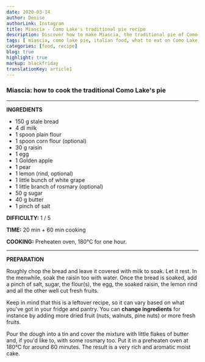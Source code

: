 ```yaml
---
date: 2020-03-14
author: Denise
authorLink: Instagram
title: Miascia - Como Lake's traditional pie recipe
description: Discover how to make Miascia, the traditional pie of Como Lake
tags: [ miascia, como lake pie, italian food, what to eat on Como Lake, what to eat in Italy, all you need to know, como lake all you need to know ]
categories: [food, recipe]
blog: true
highlight: true
markup: blackfriday
translationKey: article1
---
```


### **Miascia: how to cook the traditional Como Lake's pie**
--------

**INGREDIENTS**

+ 150 g stale bread
+ 4 dl milk
+ 1 spoon plain flour
+ 1 spoon corn flour (optional)
+ 30 g raisin
+ 1 egg
+ 1 Golden apple
+ 1 pear
+ 1 lemon (rind, optional)
+ 1 little bunch of white grape
+ 1 little branch of rosmary (optional)
+ 50 g sugar
+ 40 g butter
+ 1 pinch of salt


**DIFFICULTY:** 1 / 5

**TIME:** 20 min + 60 min cooking

**COOKING:** Preheaten oven, 180°C for one hour.

--------

**PREPARATION**

Roughly chop the bread and leave it covered with milk to soak. Let it rest. In the menwhile, soak the raisin too with water.
Once the bread is soaked, add a pinch of salt, sugar, the flour(s), the egg, the soaked raisin, the lemon rind and all the other well cut fresh fruits.

Keep in mind that this is a leftover recipe, so it can vary based on what you've got in your fridge and pantry. You can **change ingredients** for instance by adding more dried fruit (nuts, walnuts, pine nuts) or more fresh fruits.

Pour the dough into a tin and cover the mixture with little flakes of butter and, if you'd like to, with some rosmary too.
Put it in a preheaten oven at 180°C for around 60 minutes.
The result is a very rich and aromatic moist cake.
